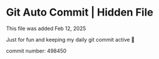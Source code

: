# Git Auto Commit | Hidden File

This file was added Feb 12, 2025

Just for fun and keeping my daily git commit active 🤪

commit number: 498450
